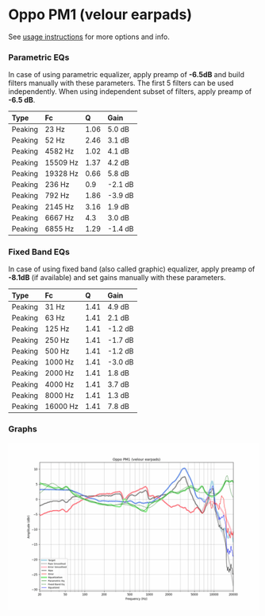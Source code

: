 # Oppo PM1 (velour earpads)
See [usage instructions](https://github.com/jaakkopasanen/AutoEq#usage) for more options and info.

### Parametric EQs
In case of using parametric equalizer, apply preamp of **-6.5dB** and build filters manually
with these parameters. The first 5 filters can be used independently.
When using independent subset of filters, apply preamp of **-6.5 dB**.

| Type    | Fc       |    Q | Gain    |
|:--------|:---------|:-----|:--------|
| Peaking | 23 Hz    | 1.06 | 5.0 dB  |
| Peaking | 52 Hz    | 2.46 | 3.1 dB  |
| Peaking | 4582 Hz  | 1.02 | 4.1 dB  |
| Peaking | 15509 Hz | 1.37 | 4.2 dB  |
| Peaking | 19328 Hz | 0.66 | 5.8 dB  |
| Peaking | 236 Hz   | 0.9  | -2.1 dB |
| Peaking | 792 Hz   | 1.86 | -3.9 dB |
| Peaking | 2145 Hz  | 3.16 | 1.9 dB  |
| Peaking | 6667 Hz  | 4.3  | 3.0 dB  |
| Peaking | 6855 Hz  | 1.29 | -1.4 dB |

### Fixed Band EQs
In case of using fixed band (also called graphic) equalizer, apply preamp of **-8.1dB**
(if available) and set gains manually with these parameters.

| Type    | Fc       |    Q | Gain    |
|:--------|:---------|:-----|:--------|
| Peaking | 31 Hz    | 1.41 | 4.9 dB  |
| Peaking | 63 Hz    | 1.41 | 2.1 dB  |
| Peaking | 125 Hz   | 1.41 | -1.2 dB |
| Peaking | 250 Hz   | 1.41 | -1.7 dB |
| Peaking | 500 Hz   | 1.41 | -1.2 dB |
| Peaking | 1000 Hz  | 1.41 | -3.0 dB |
| Peaking | 2000 Hz  | 1.41 | 1.8 dB  |
| Peaking | 4000 Hz  | 1.41 | 3.7 dB  |
| Peaking | 8000 Hz  | 1.41 | 1.3 dB  |
| Peaking | 16000 Hz | 1.41 | 7.8 dB  |

### Graphs
![](./Oppo%20PM1%20(velour%20earpads).png)